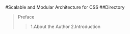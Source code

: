 #Scalable and Modular Architecture for CSS
##Directory

>Preface
>>1.About the Author
>>2.Introduction

